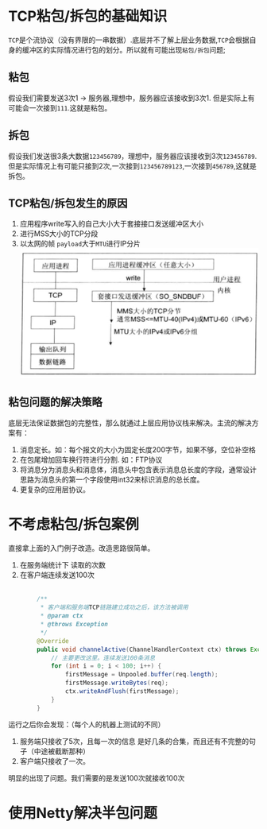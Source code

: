# TCP粘包/拆包的基础知识
`TCP`是个流协议（没有界限的一串数据）.底层并不了解上层业务数据,`TCP`会根据自身的缓冲区的实际情况进行包的划分。所以就有可能出现`粘包/拆包`问题;

## 粘包
假设我们需要发送3次1 -> 服务器,理想中，服务器应该接收到3次1.
但是实际上有可能会一次接到`111`.这就是粘包。

## 拆包
假设我们发送很3条大数据`123456789`，理想中，服务器应该接收到3次`123456789`.
但是实际情况上有可能只接到2次,一次接到`123456789123`,一次接到`456789`,这就是拆包。

## TCP粘包/拆包发生的原因
1. 应用程序write写入的自己大小大于套接接口发送缓冲区大小
2. 进行MSS大小的TCP分段
3. 以太网的帧 `payload`大于`MTU`进行IP分片
![](/assets/netty-niostart-nio-粘包拆包原因.jpg)

## 粘包问题的解决策略
底层无法保证数据包的完整性，那么就通过上层应用协议栈来解决。主流的解决方案有：
1. 消息定长。如：每个报文的大小为固定长度200字节，如果不够，空位补空格
2. 在包尾增加回车换行符进行分割. 如：FTP协议
3. 将消息分为消息头和消息体，消息头中包含表示消息总长度的字段，通常设计思路为消息头的第一个字段使用int32来标识消息的总长度。
4. 更复杂的应用层协议。

# 不考虑粘包/拆包案例
直接拿上面的入门例子改造。改造思路很简单。
1. 在服务端统计下 读取的次数
2. 在客户端连续发送100次
```java

        /**
         * 客户端和服务端TCP链路建立成功之后，该方法被调用
         * @param ctx
         * @throws Exception
         */
        @Override
        public void channelActive(ChannelHandlerContext ctx) throws Exception {
            // 主要更改这里。连续发送100条消息
            for (int i = 0; i < 100; i++) {
                firstMessage = Unpooled.buffer(req.length);
                firstMessage.writeBytes(req);
                ctx.writeAndFlush(firstMessage);
            }
        }
```

运行之后你会发现：（每个人的机器上测试的不同）
1. 服务端只接收了5次，且每一次的信息 是好几条的合集，而且还有不完整的句子（中途被截断那种）
2. 客户端只接收了一次。

明显的出现了问题。我们需要的是发送100次就接收100次
# 使用Netty解决半包问题